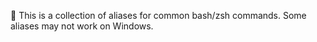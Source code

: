 🐚
This is a collection of aliases for common bash/zsh commands.
Some aliases may not work on Windows.
